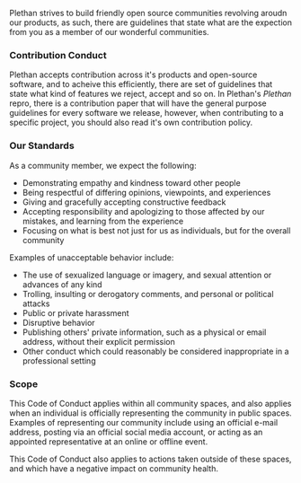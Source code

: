 Plethan strives to build friendly open source communities revolving aroudn our products, as such, there are guidelines that state what are the expection from you as a member of our wonderful communities.

### Contribution Conduct
Plethan accepts contribution across it's products and open-source software, and to acheive this efficiently, there are set of guidelines that state what kind of features we reject, accept and so on. In Plethan's *Plethan* repro, there is a contribution paper that will have the general purpose guidelines for every software we release, however, when contributing to a specific project, you should also read it's own contribution policy.

### Our Standards
As a community member, we expect the following:

* Demonstrating empathy and kindness toward other people
* Being respectful of differing opinions, viewpoints, and experiences
* Giving and gracefully accepting constructive feedback
* Accepting responsibility and apologizing to those affected by our mistakes, and learning from the experience
* Focusing on what is best not just for us as individuals, but for the overall community
 
 Examples of unacceptable behavior include:

* The use of sexualized language or imagery, and sexual attention or advances of any kind
* Trolling, insulting or derogatory comments, and personal or political attacks
* Public or private harassment
* Disruptive behavior
* Publishing others' private information, such as a physical or email address, without their explicit permission
* Other conduct which could reasonably be considered inappropriate in a professional setting

### Scope
This Code of Conduct applies within all community spaces, and also applies when an individual is officially representing the community in public spaces. Examples of representing our community include using an official e-mail address, posting via an official social media account, or acting as an appointed representative at an online or offline event.

This Code of Conduct also applies to actions taken outside of these spaces, and which have a negative impact on community health.
